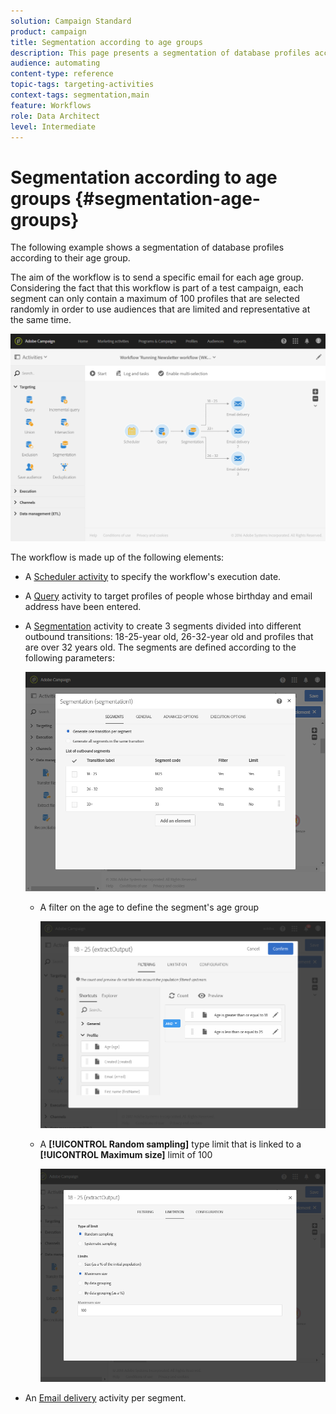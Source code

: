 ```yaml
---
solution: Campaign Standard
product: campaign
title: Segmentation according to age groups
description: This page presents a segmentation of database profiles according to their age group. The aim of the workflow is to send a specific email for each age group.
audience: automating
content-type: reference
topic-tags: targeting-activities
context-tags: segmentation,main
feature: Workflows
role: Data Architect
level: Intermediate
---
```


# Segmentation according to age groups {#segmentation-age-groups}

The following example shows a segmentation of database profiles according to their age group.

The aim of the workflow is to send a specific email for each age group. Considering the fact that this workflow is part of a test campaign, each segment can only contain a maximum of 100 profiles that are selected randomly in order to use audiences that are limited and representative at the same time.

![](assets/wkf_segment_example_4.png)

The workflow is made up of the following elements:

* A [Scheduler activity](../../automating/using/segmentation.md) to specify the workflow's execution date.
* A [Query](../../automating/using/query.md) activity to target profiles of people whose birthday and email address have been entered.
* A [Segmentation](../../automating/using/segmentation.md) activity to create 3 segments divided into different outbound transitions: 18-25-year old, 26-32-year old and profiles that are over 32 years old. The segments are defined according to the following parameters:

  ![](assets/wkf_segment_example_3.png)

    * A filter on the age to define the segment's age group

      ![](assets/wkf_segment_new_segment.png)

    * A **[!UICONTROL Random sampling]** type limit that is linked to a **[!UICONTROL Maximum size]** limit of 100

      ![](assets/wkf_segment_example_1.png)

* An [Email delivery](../../automating/using/email-delivery.md) activity per segment.
